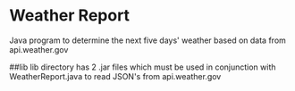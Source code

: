 # Weather Report

Java program to determine the next five days' weather based on data from api.weather.gov

##lib
lib directory has 2 .jar files which must be used in conjunction with WeatherReport.java to read JSON's from api.weather.gov
